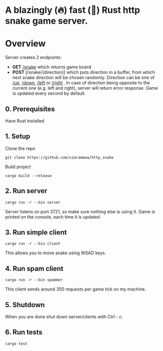 # A blazingly (🔥) fast (🚀) Rust http snake game server.

# Overview

Server creates 2 endpoints: 
- **GET** [/snake](http:localhost:3721/snake) which returns game board
- **POST** [/snake/{direction}] which puts direction in a buffer, from which next snake direction will be chosen randomly.
Direction can be one of [/up](http:localhost:3721/snake/up), [/down](http:localhost:3721/snake/down), [/left](http:localhost:3721/snake/left) or [/right](http:localhost:3721/snake/right) .
In case of direction being opposite to the current one (e.g. left and right), server will return error response.
Game is updated every second by default.

## 0. Prerequisites

Have Rust installed

## 1. Setup

Clone the repo
```shell
git clone https://github.com/szaramewa/http_snake
```

Build project
```shell
cargo build --release
```

## 2. Run server
```shell
cargo run -r --bin server
```

Server listens on port 3721, so make sure nothing else is using it.
Game is printed on the console, each time it is updated.

## 3. Run simple client
```shell
cargo run -r --bin client
```

This allows you to move snake using WSAD keys.


## 4. Run spam client
```shell
cargo run -r --bin spammer
```

This client sends around 350 requests per game tick on my machine.

## 5. Shutdown

When you are done shut down server/clients with Ctrl - c.

## 6. Run tests
```shell
cargo test
```


